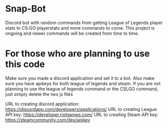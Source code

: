 # Snap-Bot
Discord bot with random commands from getting League of Legends player stats to CS:GO playerstats and more commands to come.
This project is ongoing and newer commands will be created from time to time.

# For those who are planning to use this code
Make sure you made a discord application and set it to a bot.
Also make sure you have apikeys for both league of legends and steam.
If you are not planning to use the league of legends command or the CSLGO command, just simply delete the two js files

URL to creating discord application: https://discordapp.com/developers/applications/
URL to creating League API key: https://developer.riotgames.com/
URL to creaitng Steam API key: https://steamcommunity.com/dev/apikey

